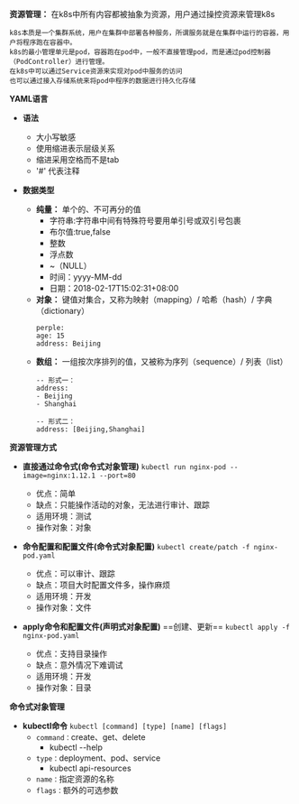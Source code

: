 **资源管理：** 在k8s中所有内容都被抽象为资源，用户通过操控资源来管理k8s
```
k8s本质是一个集群系统，用户在集群中部署各种服务，所谓服务就是在集群中运行的容器，用户将程序跑在容器中。
k8s的最小管理单元是pod，容器跑在pod中，一般不直接管理pod，而是通过pod控制器（PodController）进行管理。
在k8s中可以通过Service资源来实现对pod中服务的访问
也可以通过接入存储系统来将pod中程序的数据进行持久化存储
```

**YAML语言**
- **语法**
  - 大小写敏感
  - 使用缩进表示层级关系
  - 缩进采用空格而不是tab
  - '#' 代表注释

- **数据类型** 
  - **纯量：** 单个的、不可再分的值
    - 字符串:字符串中间有特殊符号要用单引号或双引号包裹
    - 布尔值:true,false
    - 整数
    - 浮点数
    - ~（NULL）
    - 时间：yyyy-MM-dd
    - 日期：2018-02-17T15:02:31+08:00
  - **对象：** 键值对集合，又称为映射（mapping）/ 哈希（hash）/ 字典（dictionary）
    ```
    perple:
    age: 15
    address: Beijing
    ```
  - **数组：** 一组按次序排列的值，又被称为序列（sequence）/ 列表（list）
    ```
    -- 形式一：
    address:
    - Beijing
    - Shanghai

    -- 形式二：
    address: [Beijing,Shanghai]
    ```

**资源管理方式**
- **直接通过命令式(命令式对象管理)**
`kubectl run nginx-pod --image=nginx:1.12.1 --port=80`
  - 优点：简单
  - 缺点：只能操作活动的对象，无法进行审计、跟踪
  - 适用环境：测试
  - 操作对象：对象

- **命令配置和配置文件(命令式对象配置)**
`kubectl create/patch -f nginx-pod.yaml`
  - 优点：可以审计、跟踪
  - 缺点：项目大时配置文件多，操作麻烦
  - 适用环境：开发
  - 操作对象：文件

- **apply命令和配置文件(声明式对象配置)**
==创建、更新==
`kubectl apply -f nginx-pod.yaml`
  - 优点：支持目录操作
  - 缺点：意外情况下难调试
  - 适用环境：开发
  - 操作对象：目录

**命令式对象管理**
- **kubectl命令**
`kubectl [command] [type] [name] [flags]`
  - `command：`create、get、delete
    - kubectl --help
  - `type：`deployment、pod、service
    - kubectl api-resources
  - `name：`指定资源的名称
  - `flags：`额外的可选参数
